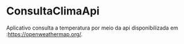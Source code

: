 # ConsultaClimaApi
Aplicativo consulta  a temperatura por meio da api disponibilizada em :https://openweathermap.org/.

